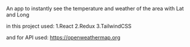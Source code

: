 An app to instantly see the temperature and weather of the area with Lat and Long 

in this project used:
1.React
2.Redux
3.TailwindCSS

and for API used:
https://openweathermap.org

